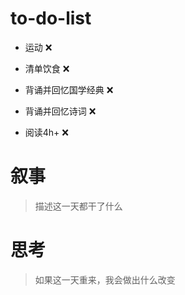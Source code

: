 # to-do-list

- 运动 ❌ 

- 清单饮食 ❌

- 背诵并回忆国学经典 ❌ 

- 背诵并回忆诗词 ❌

- 阅读4h+ ❌  



# 叙事

> 描述这一天都干了什么





# 思考

> 如果这一天重来，我会做出什么改变



